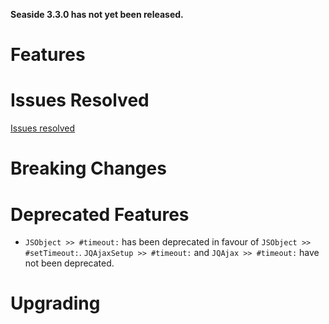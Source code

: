 **Seaside 3.3.0 has not yet been released.**

# Features #

# Issues Resolved #
[Issues resolved](https://github.com/SeasideSt/Seaside/milestone/4?closed=1)

# Breaking Changes #

# Deprecated Features #
 * `JSObject >> #timeout:` has been deprecated in favour of `JSObject >> #setTimeout:`. `JQAjaxSetup >> #timeout:` and `JQAjax >> #timeout:` have not been deprecated.

# Upgrading #